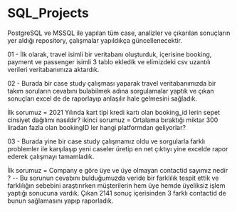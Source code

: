 # SQL_Projects
 PostgreSQL ve MSSQL ile yapılan tüm case, analizler ve çıkarılan sonuçların yer aldığı repository, çalışmalar yapıldıkça güncellenecektir.

01 - İlk olarak, travel isimli bir veritabanı oluşturduk, içerisine booking, payment ve passenger isimli 3 tablo ekledik ve elimizdeki csv uzantılı verileri veritabanımıza aktardık.

02 - Burada bir case study çalışması yaparak travel veritabanımızda bir takım soruların cevabını bulabilmek adına sorgulamalar yaptık ve çıkan sonuçları excel de de raporlayıp anlaşılır hale gelmesini sağladık.

İlk sorumuz  = 2021 Yılında kart tipi kredi kartı olan booking_id lerin sepet cinsiyet dağılımı nasıldır?
ikinci sorumuz = Ortalama bıraktığı miktar 300 liradan fazla olan bookingID ler hangi platformdan geliyorlar?

03 - Burada yine bir case study çalışmamız oldu ve sorgularla farklı problemler ile karşılaşıp yeni caseler üretip en net çıktıyı yine excelde rapor ederek çalışmayı tamamladık.

İlk sorumuz = Company e göre üye ve üye olmayan contactid sayımız nedir ? -- Bu sorunun cevabını bulduğumuzda veride bir farklılık tespit ettik ve farklılığın sebebini araştırırken müşterilerin hem üye hemde üyeliksiz işlem yaptığı sonucuna vardık. Çıkan 2141 sonuç içerisinden 3 farklı contactid de bunun sağlamasını yapıp raporladık.
